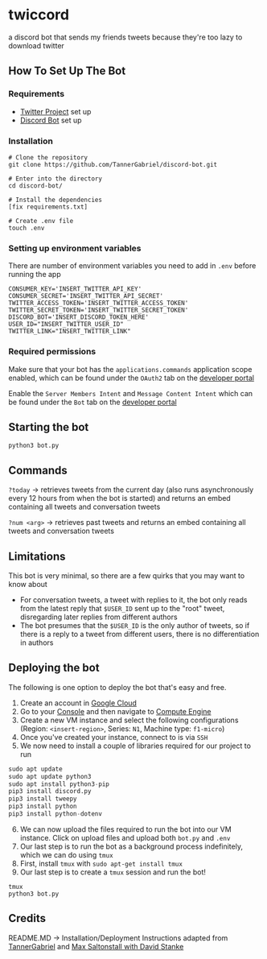 # twiccord

a discord bot that sends my friends tweets because they're too lazy to download twitter

## How To Set Up The Bot

### Requirements
- [Twitter Project](https://developer.twitter.com/en/portal/projects) set up
- [Discord Bot](https://discord.com/developers/applications) set up

### Installation

```
# Clone the repository
git clone https://github.com/TannerGabriel/discord-bot.git

# Enter into the directory
cd discord-bot/

# Install the dependencies
[fix requirements.txt]

# Create .env file
touch .env
```

### Setting up environment variables
There are number of environment variables you need to add in `.env` before running the app
```
CONSUMER_KEY='INSERT_TWITTER_API_KEY'
CONSUMER_SECRET='INSERT_TWITTER_API_SECRET'
TWITTER_ACCESS_TOKEN='INSERT_TWITTER_ACCESS_TOKEN'
TWITTER_SECRET_TOKEN='INSERT_TWITTER_SECRET_TOKEN'
DISCORD_BOT='INSERT_DISCORD_TOKEN_HERE'
USER_ID="INSERT_TWITTER_USER_ID"
TWITTER_LINK="INSERT_TWITTER_LINK"
```

### Required permissions

Make sure that your bot has the `applications.commands` application scope enabled, which can be found under the `OAuth2` tab on the [developer portal](https://discord.com/developers/applications/)

Enable the `Server Members Intent` and `Message Content Intent` which can be found under the `Bot` tab on the [developer portal](https://discord.com/developers/applications/)

## Starting the bot
```
python3 bot.py
```

## Commands

`?today` -> retrieves tweets from the current day (also runs asynchronously every 12 hours from when the bot is started) and returns an embed containing all tweets and conversation tweets

`?num <arg>` -> retrieves past <arg> tweets and returns an embed containing all tweets and conversation tweets

## Limitations

This bot is very minimal, so there are a few quirks that you may want to know about
- For conversation tweets, a tweet with replies to it, the bot only reads from the latest reply that `$USER_ID` sent up to the "root" tweet, disregarding later replies from different authors
- The bot presumes that the `$USER_ID` is the only author of tweets, so if there is a reply to a tweet from different users, there is no differentiation in authors




## Deploying the bot

The following is one option to deploy the bot that's easy and free.

1. Create an account in [Google Cloud](https://cloud.google.com/)
2. Go to your [Console](https://console.cloud.google.com/) and then navigate to [Compute Engine](https://console.cloud.google.com/compute/)
3. Create a new VM instance and select the following configurations (Region: `<insert-region>`, Series: `N1`, Machine type: `f1-micro`)
4. Once you've created your instance, connect to is via `SSH`
5. We now need to install a couple of libraries required for our project to run
```python
sudo apt update
sudo apt update python3
sudo apt install python3-pip
pip3 install discord.py
pip3 install tweepy
pip3 install python
pip3 install python-dotenv
```
6. We can now upload the files required to run the bot into our VM instance. Click on upload files and upload both `bot.py` and `.env`
7. Our last step is to run the bot as a background process indefinitely, which we can do using `tmux`
8. First, install `tmux` with `sudo apt-get install tmux`
9. Our last step is to create a `tmux` session and run the bot!
```linux
tmux
python3 bot.py
```

## Credits

README.MD -> Installation/Deployment Instructions adapted from [TannerGabriel](https://github.com/TannerGabriel/discord-bot) and [Max Saltonstall with David Stanke](https://cloud.google.com/blog/topics/developers-practitioners/build-and-run-discord-bot-top-google-cloud)
